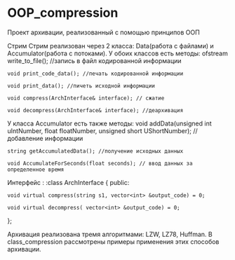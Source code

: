 # OOP_compression
Проект архивации, реализованный с помощью принципов ООП

Стрим
Стрим реализован через 2 класса: Data(работа с файлами) и Accumulator(работа с потоками).
У обоих классов есть методы:
        ofstream write_to_file(); //запись в файл кодированной информации

	void print_code_data(); //печать кодированной информации

	void print_data(); //пичеть исходной информации
	
	void compress(ArchInterface& interface); // сжатие
	
	void decompress(ArchInterface& interface); //деархивация
	
У класса Accumulator есть также методы: 
        void addData(unsigned int uIntNumber, float floatNumber, unsigned short UShortNumber); // добавление информации

	string getAccumulatedData(); //получение исходных данных

	void AccumulateForSeconds(float seconds); // ввод данных за определенное время


Интерфейс :
:class ArchInterface {
public:

	void virtual compress(string s1, vector<int> &output_code) = 0;
	
	void virtual decompress( vector<int> &output_code) = 0;
};

Архивация реализована тремя алгоритмами: LZW, LZ78, Huffman.
В class_compression рассмотрены примеры применения этих способов архивации.
